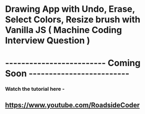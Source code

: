 # Drawing App with Undo, Erase, Select Colors, Resize brush with Vanilla JS ( Machine Coding Interview Question )

# ------------------------- Coming Soon -------------------------

### Watch the tutorial here -

## https://www.youtube.com/RoadsideCoder
